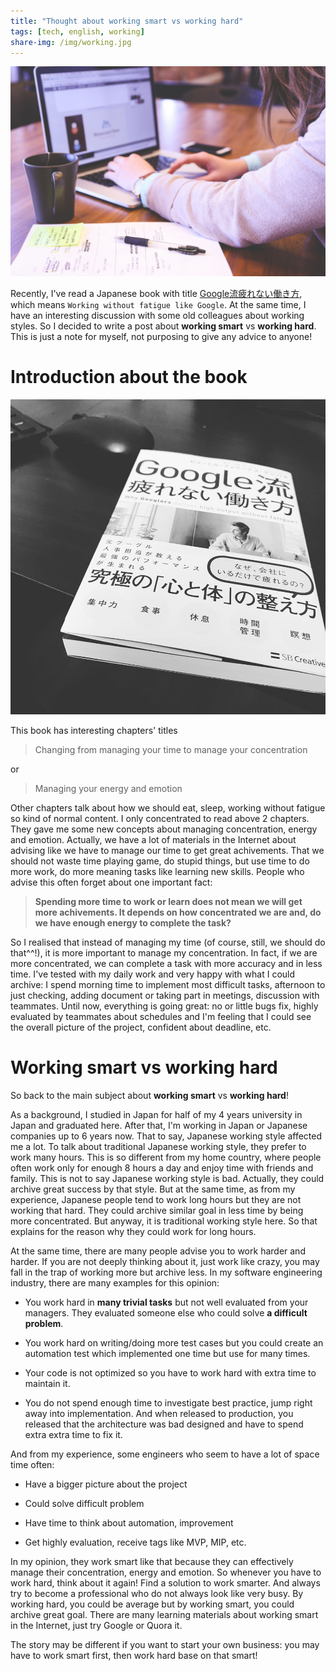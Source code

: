 ```yaml
---
title: "Thought about working smart vs working hard"
tags: [tech, english, working]
share-img: /img/working.jpg
---
```


![](/img/working.jpg)

Recently, I've read a Japanese book with title [Google流疲れない働き方](https://books.rakuten.co.jp/rb/15306289/), which means `Working without fatigue like Google`. At the same time, I have an interesting discussion with some old colleagues about working styles. So I decided to write a post about **working smart** vs **working hard**. This is just a note for myself, not purposing to give any advice to anyone!

# Introduction about the book

![](/img/google_working_smart.jpg)

This book has interesting chapters' titles

> Changing from managing your time to manage your concentration

or

> Managing your energy and emotion

Other chapters talk about how we should eat, sleep, working without fatigue so kind of normal content. I only concentrated to read above 2 chapters. They gave me some new concepts about managing concentration, energy and emotion. Actually, we have a lot of materials in the Internet about advising like we have to manage our time to get great achivements. That we should not waste time playing game, do stupid things, but use time to do more work, do more meaning tasks like learning new skills. People who advise this often forget about one important fact:

> **Spending more time to work or learn does not mean we will get more achivements. It depends on how concentrated we are and, do we have enough energy to complete the task?**

So I realised that instead of managing my time (of course, still, we should do that^^!), it is more important to manage my concentration. In fact, if we are more concentrated, we can complete a task with more accuracy and in less time. I've tested with my daily work and very happy with what I could archive: I spend morning time to implement most difficult tasks, afternoon to just checking, adding document or taking part in meetings, discussion with teammates. Until now, everything is going great: no or little bugs fix, highly evaluated by teammates about schedules and I'm feeling that I could see the overall picture of the project, confident about deadline, etc.

# Working smart vs working hard

So back to the main subject about **working smart** vs **working hard**!

As a background, I studied in Japan for half of my 4 years university in Japan and graduated here. After that, I'm working in Japan or Japanese companies up to 6 years now. That to say, Japanese working style affected me a lot. To talk about traditional Japanese working style, they prefer to work many hours. This is so different from my home country, where people often work only for enough 8 hours a day and enjoy time with friends and family. This is not to say Japanese working style is bad. Actually, they could archive great success by that style. But at the same time, as from my experience, Japanese people tend to work long hours but they are not working that hard. They could archive similar goal in less time by being more concentrated. But anyway, it is traditional working style here. So that explains for the reason why they could work for long hours.

At the same time, there are many people advise you to work harder and harder. If you are not deeply thinking about it, just work like crazy, you may fall in the trap of working more but archive less. In my software engineering industry, there are many examples for this opinion:

* You work hard in **many trivial tasks** but not well evaluated from your managers. They evaluated someone else who could solve **a difficult problem**.

* You work hard on writing/doing more test cases but you could create an automation test which implemented one time but use for many times.

* Your code is not optimized so you have to work hard with extra time to maintain it.

* You do not spend enough time to investigate best practice, jump right away into implementation. And when released to production, you released that the architecture was bad designed and have to spend extra extra time to fix it.

And from my experience, some engineers who seem to have a lot of space time often:

* Have a bigger picture about the project

* Could solve difficult problem

* Have time to think about automation, improvement

* Get highly evaluation, receive tags like MVP, MIP, etc.

In my opinion, they work smart like that because they can effectively manage their concentration, energy and emotion. So whenever you have to work hard, think about it again! Find a solution to work smarter. And always try to become a professional who do not always look like very busy. By working hard, you could be average but by working smart, you could archive great goal. There are many learning materials about working smart in the Internet, just try Google or Quora it.

The story may be different if you want to start your own business: you may have to work smart first, then work hard base on that smart!

